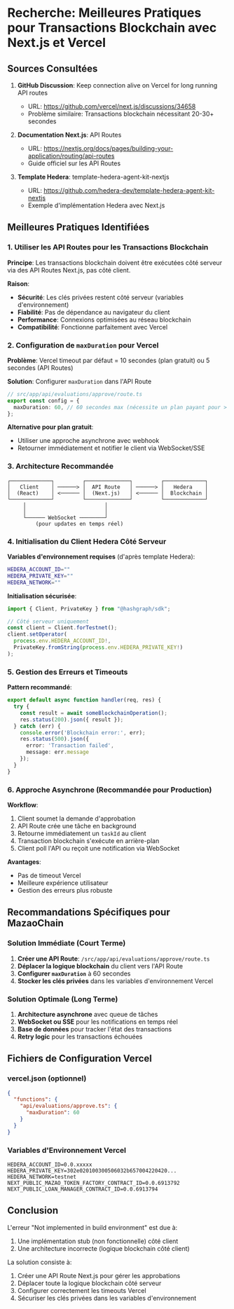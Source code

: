 # Recherche: Meilleures Pratiques pour Transactions Blockchain avec Next.js et Vercel

## Sources Consultées

1. **GitHub Discussion**: Keep connection alive on Vercel for long running API routes
   - URL: https://github.com/vercel/next.js/discussions/34658
   - Problème similaire: Transactions blockchain nécessitant 20-30+ secondes

2. **Documentation Next.js**: API Routes
   - URL: https://nextjs.org/docs/pages/building-your-application/routing/api-routes
   - Guide officiel sur les API Routes

3. **Template Hedera**: template-hedera-agent-kit-nextjs
   - URL: https://github.com/hedera-dev/template-hedera-agent-kit-nextjs
   - Exemple d'implémentation Hedera avec Next.js

## Meilleures Pratiques Identifiées

### 1. Utiliser les API Routes pour les Transactions Blockchain

**Principe**: Les transactions blockchain doivent être exécutées côté serveur via des API Routes Next.js, pas côté client.

**Raison**:
- **Sécurité**: Les clés privées restent côté serveur (variables d'environnement)
- **Fiabilité**: Pas de dépendance au navigateur du client
- **Performance**: Connexions optimisées au réseau blockchain
- **Compatibilité**: Fonctionne parfaitement avec Vercel

### 2. Configuration de `maxDuration` pour Vercel

**Problème**: Vercel timeout par défaut = 10 secondes (plan gratuit) ou 5 secondes (API Routes)

**Solution**: Configurer `maxDuration` dans l'API Route

```typescript
// src/app/api/evaluations/approve/route.ts
export const config = {
  maxDuration: 60, // 60 secondes max (nécessite un plan payant pour > 10s)
};
```

**Alternative pour plan gratuit**:
- Utiliser une approche asynchrone avec webhook
- Retourner immédiatement et notifier le client via WebSocket/SSE

### 3. Architecture Recommandée

```
┌─────────────┐         ┌──────────────┐         ┌─────────────┐
│   Client    │ ──────> │  API Route   │ ──────> │   Hedera    │
│  (React)    │ <────── │  (Next.js)   │ <────── │  Blockchain │
└─────────────┘         └──────────────┘         └─────────────┘
     │                         │
     │                         │
     └────── WebSocket ────────┘
         (pour updates en temps réel)
```

### 4. Initialisation du Client Hedera Côté Serveur

**Variables d'environnement requises** (d'après template Hedera):
```bash
HEDERA_ACCOUNT_ID=""
HEDERA_PRIVATE_KEY=""
HEDERA_NETWORK=""
```

**Initialisation sécurisée**:
```typescript
import { Client, PrivateKey } from "@hashgraph/sdk";

// Côté serveur uniquement
const client = Client.forTestnet();
client.setOperator(
  process.env.HEDERA_ACCOUNT_ID!,
  PrivateKey.fromString(process.env.HEDERA_PRIVATE_KEY!)
);
```

### 5. Gestion des Erreurs et Timeouts

**Pattern recommandé**:
```typescript
export default async function handler(req, res) {
  try {
    const result = await someBlockchainOperation();
    res.status(200).json({ result });
  } catch (err) {
    console.error('Blockchain error:', err);
    res.status(500).json({ 
      error: 'Transaction failed',
      message: err.message 
    });
  }
}
```

### 6. Approche Asynchrone (Recommandée pour Production)

**Workflow**:
1. Client soumet la demande d'approbation
2. API Route crée une tâche en background
3. Retourne immédiatement un `taskId` au client
4. Transaction blockchain s'exécute en arrière-plan
5. Client poll l'API ou reçoit une notification via WebSocket

**Avantages**:
- Pas de timeout Vercel
- Meilleure expérience utilisateur
- Gestion des erreurs plus robuste

## Recommandations Spécifiques pour MazaoChain

### Solution Immédiate (Court Terme)

1. **Créer une API Route**: `/src/app/api/evaluations/approve/route.ts`
2. **Déplacer la logique blockchain** du client vers l'API Route
3. **Configurer `maxDuration`** à 60 secondes
4. **Stocker les clés privées** dans les variables d'environnement Vercel

### Solution Optimale (Long Terme)

1. **Architecture asynchrone** avec queue de tâches
2. **WebSocket ou SSE** pour les notifications en temps réel
3. **Base de données** pour tracker l'état des transactions
4. **Retry logic** pour les transactions échouées

## Fichiers de Configuration Vercel

### vercel.json (optionnel)
```json
{
  "functions": {
    "api/evaluations/approve.ts": {
      "maxDuration": 60
    }
  }
}
```

### Variables d'Environnement Vercel
```
HEDERA_ACCOUNT_ID=0.0.xxxxx
HEDERA_PRIVATE_KEY=302e020100300506032b657004220420...
HEDERA_NETWORK=testnet
NEXT_PUBLIC_MAZAO_TOKEN_FACTORY_CONTRACT_ID=0.0.6913792
NEXT_PUBLIC_LOAN_MANAGER_CONTRACT_ID=0.0.6913794
```

## Conclusion

L'erreur "Not implemented in build environment" est due à:
1. Une implémentation stub (non fonctionnelle) côté client
2. Une architecture incorrecte (logique blockchain côté client)

La solution consiste à:
1. Créer une API Route Next.js pour gérer les approbations
2. Déplacer toute la logique blockchain côté serveur
3. Configurer correctement les timeouts Vercel
4. Sécuriser les clés privées dans les variables d'environnement
